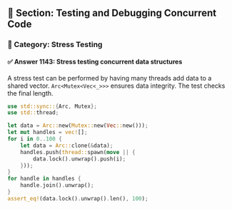 ## 📘 Section: Testing and Debugging Concurrent Code  
### 🔹 Category: Stress Testing  
#### ✅ Answer 1143: Stress testing concurrent data structures

A stress test can be performed by having many threads add data to a shared vector. `Arc<Mutex<Vec<_>>>` ensures data integrity. The test checks the final length.

```rust
use std::sync::{Arc, Mutex};
use std::thread;

let data = Arc::new(Mutex::new(Vec::new()));
let mut handles = vec![];
for i in 0..100 {
    let data = Arc::clone(&data);
    handles.push(thread::spawn(move || {
        data.lock().unwrap().push(i);
    }));
}
for handle in handles {
    handle.join().unwrap();
}
assert_eq!(data.lock().unwrap().len(), 100);
```
